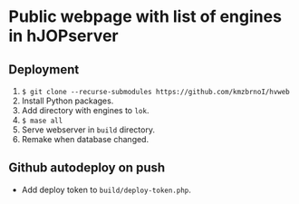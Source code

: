 # Public webpage with list of engines in hJOPserver

## Deployment

 1. `$ git clone --recurse-submodules https://github.com/kmzbrnoI/hvweb`
 2. Install Python packages.
 3. Add directory with engines to `lok`.
 4. `$ mase all`
 5. Serve webserver in `build` directory.
 6. Remake when database changed.

## Github autodeploy on push

 * Add deploy token to `build/deploy-token.php`.
